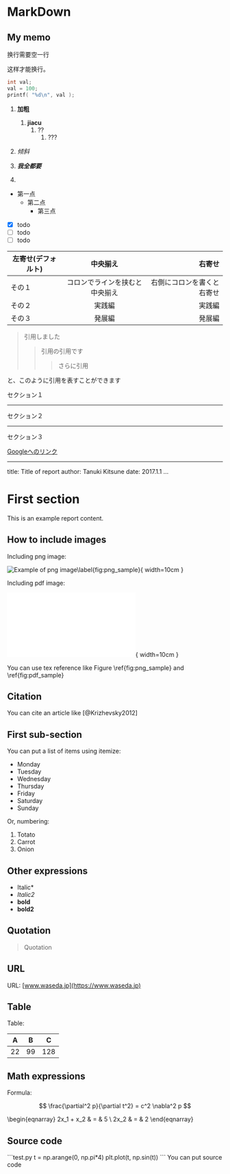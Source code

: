 # MarkDown

## My memo

换行需要空一行

这样才能换行。

```c
int val;
val = 100;
printf( "%d\n", val );
```

1. **加粗**
   1. <b>jiacu</b>
      1. ??
         1. ???
2. *倾斜*
3. ***我全都要***

4.

- 第一点
  - 第二点
    - 第三点

- [X] todo
- [ ] todo
- [ ] todo

| 左寄せ(デフォルト) |            中央揃え            |                     右寄せ |
| ------------------ | :----------------------------: | -------------------------: |
| その１             | コロンでラインを挟むと中央揃え | 右側にコロンを書くと右寄せ |
| その２             |             実践編             |                     実践編 |
| その３             |             発展編             |                     発展編 |

> 引用しました
>> 引用の引用です
>>> さらに引用

と、このように引用を表すことができます

セクション１
***
セクション２
***
セクション３

[Googleへのリンク](https://google.co.jp)

---
title: Title of report
author: Tanuki Kitsune
date: 2017.1.1
...

# First section

This is an example report content.

## How to include images

Including png image:

![Example of png image\label{fig:png_sample}](images/example.png){ width=10cm }

Including pdf image:

![Example of pdf image\label{fig:pdf_sample}](images/example.pdf){ width=10cm }

You can use tex reference like Figure \ref{fig:png_sample} and \ref{fig:pdf_sample}

## Citation

You can cite an article like [@Krizhevsky2012]

## First sub-section

You can put a list of items using itemize:

- Monday
- Tuesday
- Wednesday
- Thursday
- Friday
- Saturday
- Sunday

Or, numbering:

1. Totato
2. Carrot
3. Onion

## Other expressions

- Italic*
- *Italic2*
- **bold**
- **bold2**

## Quotation

> Quotation

## URL

URL: [www.waseda.jp](https://www.waseda.jp)

## Table

Table:

|  A  |  B  |  C  |
| --- | --- | --- |
|  22  |  99  |  128  |

## Math expressions

Formula:

$$
\frac{\partial^2 p}{\partial t^2} = c^2 \nabla^2 p
$$

\begin{eqnarray}
  2x_1 + x_2 & = & 5 \\
    2x_2 & = & 2
\end{eqnarray}

## Source code

\```test.py
t = np.arange(0, np.pi*4)
plt.plot(t, np.sin(t))
\```
You can put source code
